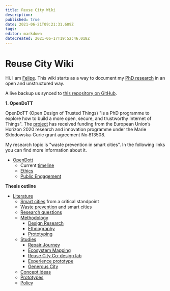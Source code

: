 ```yaml
---
title: Reuse City Wiki
description:
published: true
date: 2021-06-21T09:21:31.609Z
tags:
editor: markdown
dateCreated: 2021-06-17T19:52:46.018Z
---
```


# Reuse City Wiki

Hi. I am [Felipe](https://is.efeefe.me). This wiki starts as a way to document my [PhD research](/opendott) in an open and unstructured way.

A live backup us synced to [this repository on GitHub](https://github.com/reuse-city/wiki/).

**1. OpenDoTT**

OpenDoTT (Open Design of Trusted Things) "is a PhD programme to explore how to build a more open, secure, and trustworthy Internet of Things". The [project](https://opendott.org) has received funding from the European Union’s Horizon 2020 research and innovation programme under the Marie Skłodowska-Curie grant agreement No 813508.

My research topic is "waste prevention in smart cities". In the following links you can find more information about it.

- [OpenDott](/opendott)
	- Current [timeline](/opendott/timeline)
  - [Ethics](/opendott/ethics)
  - [Public Engagement](/opendott/public-engagement)

**Thesis outline**

- [Literature](/opendott/literature)
  	- [Smart cities](/opendott/literature/smart-cities) from a critical standpoint
    - [Waste prevention](/opendott/literature/waste-prevention) and smart cities
  - [Research questions](/opendott/research-questions)
  - [Methodology](/opendott/methodology)
  	- [Design Research](/opendott/methodology/design-research)
    - [Ethnography](/opendott/methodology/ethnography)
    - [Prototyping](/opendott/methodology/prototyping)
  - [Studies](/opendott/studies)
  	- [Repair Journey](/opendott/studies/repair-journey)
    - [Ecosystem Mapping](/opendott/studies/ecosystem-mapping)
    - [Reuse City Co-design lab](/opendott/studies/reuse-city-lab)
    - [Experience prototype](/opendott/studies/experience-prototype)
    - [Generous City](/opendott/studies/generous-city)
  - [Concept ideas](/opendott/concept-ideas)
  - [Prototypes](/opendott/prototypes)
  - [Policy](/opendott/policy)
